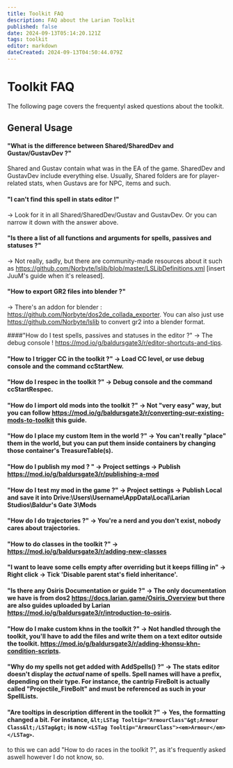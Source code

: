 ```yaml
---
title: Toolkit FAQ
description: FAQ about the Larian Toolkit
published: false
date: 2024-09-13T05:14:20.121Z
tags: toolkit
editor: markdown
dateCreated: 2024-09-13T04:50:44.079Z
---
```


# Toolkit FAQ



The following page covers the frequentyl asked questions about the toolkit.

## General Usage

#### "What is the difference between Shared/SharedDev and Gustav/GustavDev ?"

Shared and Gustav contain what was in  the EA of the game. SharedDev and GustavDev include everything else. Usually, Shared folders are for player-related stats, when Gustavs are for NPC, items and such.


#### "I can't find this spell in stats editor !"

-> Look for it in all Shared/SharedDev/Gustav and GustavDev. Or you can narrow it down with the answer above.


#### "Is there a list of all functions and arguments for spells, passives and statuses ?" 

-> Not really, sadly, but there are community-made resources about it such as <https://github.com/Norbyte/lslib/blob/master/LSLibDefinitions.xml> [insert JuuM's guide when it's released].


#### "How to export GR2 files into blender ?" 

-> There's an addon for blender : <https://github.com/Norbyte/dos2de_collada_exporter>. 
You can also just use <https://github.com/Norbyte/lslib> to convert gr2 into a blender format.


####"How do I test spells, passives and statuses in the editor ?" -> The debug console ! <https://mod.io/g/baldursgate3/r/editor-shortcuts-and-tips>.

#### "How to I trigger CC in the toolkit ?" -> Load CC level, or use debug console and the command ccStartNew.
#### "How do I respec in the toolkit ?" -> Debug console and the command ccStartRespec.
#### "How do I import old mods into the toolkit ?" -> Not "very easy" way, but you can follow <https://mod.io/g/baldursgate3/r/converting-our-existing-mods-to-toolkit> this guide.
#### "How do I place my custom Item in the world ?" -> You can't really "place" them in the world, but you can put them inside containers by changing those container's TreasureTable(s).
#### "How do I publish my mod ? " -> Project settings -> Publish <https://mod.io/g/baldursgate3/r/publishing-a-mod>
#### "How do I test my mod in the game ?" -> Project settings -> Publish Local and save it into Drive:\Users\Username\AppData\Local\Larian Studios\Baldur's Gate 3\Mods
#### "How do I do trajectories ?" -> You're a nerd and you don't exist, nobody cares about trajectories.
#### "How to do classes in the toolkit ?" -> <https://mod.io/g/baldursgate3/r/adding-new-classes>
#### "I want to leave some cells empty after overriding but it keeps filling in" -> Right click -> Tick 'Disable parent stat's field inheritance'.
#### "Is there any Osiris Documentation or guide ?" -> The only documentation we have is from dos2 <https://docs.larian.game/Osiris_Overview> but there are also guides uploaded by Larian <https://mod.io/g/baldursgate3/r/introduction-to-osiris>.
#### "How do I make custom khns in the toolkit ?" -> Not handled through the toolkit, you'll have to add the files and write them on a text editor outside the toolkit. <https://mod.io/g/baldursgate3/r/adding-khonsu-khn-condition-scripts>.
#### "Why do my spells not get added with AddSpells() ?" -> The stats editor doesn't display the *actual* name of spells. Spell names will have a prefix, depending on their type. For instance, the cantrip FireBolt is actually called "Projectile_FireBolt" and must be referenced as such in your SpellLists.
#### "Are tooltips in description different in the toolkit ?" -> Yes, the formatting changed a bit. For instance, `&lt;LSTag Tooltip="ArmourClass"&gt;Armour Class&lt;/LSTag&gt;` is now `<LSTag Tooltip="ArmourClass"><em>Armour</em> </LSTag>`.

to this we can add "How to do races in the toolkit ?", as it's frequently asked aswell
however I do not know, so.
